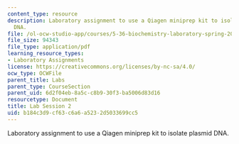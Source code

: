 ```yaml
---
content_type: resource
description: Laboratory assignment to use a Qiagen miniprep kit to isolate plasmid
  DNA.
file: /ol-ocw-studio-app/courses/5-36-biochemistry-laboratory-spring-2009/b184c3d9cf63c6a6a5232d5033699cc5_ses2.pdf
file_size: 94343
file_type: application/pdf
learning_resource_types:
- Laboratory Assignments
license: https://creativecommons.org/licenses/by-nc-sa/4.0/
ocw_type: OCWFile
parent_title: Labs
parent_type: CourseSection
parent_uid: 6d2f04eb-8a5c-c8b9-30f3-ba5006d83d16
resourcetype: Document
title: Lab Session 2
uid: b184c3d9-cf63-c6a6-a523-2d5033699cc5
---
```

Laboratory assignment to use a Qiagen miniprep kit to isolate plasmid DNA.